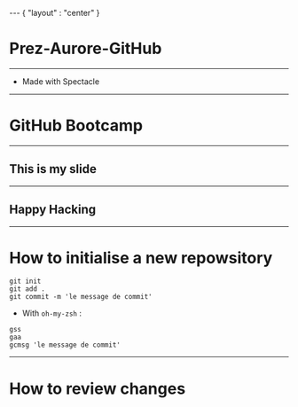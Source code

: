 --- { "layout" : "center" }
<!-- slides.md -->
# Prez-Aurore-GitHub

---

- Made with Spectacle

---

# GitHub Bootcamp

---

## This is my slide

---

## Happy Hacking

---

# How to initialise a new repowsitory

```
git init
git add .
git commit -m 'le message de commit'
```

- With `oh-my-zsh` :

```
gss
gaa
gcmsg 'le message de commit'
```

---

# How to review changes

```

```
